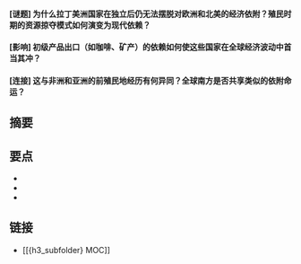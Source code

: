 #### [谜题] 为什么拉丁美洲国家在独立后仍无法摆脱对欧洲和北美的经济依附？殖民时期的资源掠夺模式如何演变为现代依赖？


#### [影响] 初级产品出口（如咖啡、矿产）的依赖如何使这些国家在全球经济波动中首当其冲？


#### [连接] 这与非洲和亚洲的前殖民地经历有何异同？全球南方是否共享类似的依附命运？


## 摘要


## 要点

- 
- 
- 

## 链接

- [[{h3_subfolder} MOC]]
